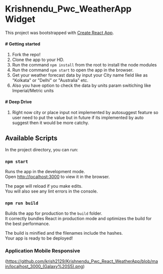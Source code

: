 # Krishnendu_Pwc_WeatherApp Widget
This project was bootstrapped with [Create React App](https://github.com/facebook/create-react-app).
#### # Getting started
1. Fork the repo!
2. Clone the app to your HD.
3. Run the command `npm install` from the root to install the node modules
4. Run the command `npm start` to open the app in the browser.
5. Get your weather forecast data by input your City name field like as "Kolkata" or "Delhi" or "Australia" etc.
6. Also you have option to check the data by units param switiching like Imperial/Metric units

#### # Deep Drive
1. Right now city or place input not implemented by autosuggest feature so user need to put the value but in future if its implemented by auto suggest then it would be more catchy. 


## Available Scripts

In the project directory, you can run:

### `npm start`

Runs the app in the development mode.<br />
Open [http://localhost:3000](http://localhost:3000) to view it in the browser.

The page will reload if you make edits.<br />
You will also see any lint errors in the console.



### `npm run build`

Builds the app for production to the `build` folder.<br />
It correctly bundles React in production mode and optimizes the build for the best performance.

The build is minified and the filenames include the hashes.<br />
Your app is ready to be deployed!

### Application Mobile Responsive
(https://github.com/krish2129/Krishnendu_Pwc_React_WeatherApp/blob/main/localhost_3000_(Galaxy%20S5).png)







